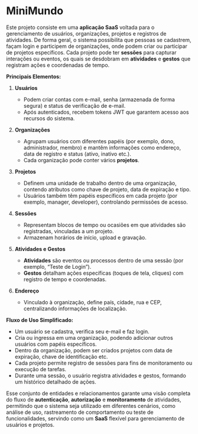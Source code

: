 # MiniMundo

Este projeto consiste em uma **aplicação SaaS** voltada para o gerenciamento de usuários, organizações, projetos e registros de atividades. De forma geral, o sistema possibilita que pessoas se cadastrem, façam login e participem de organizações, onde podem criar ou participar de projetos específicos. Cada projeto pode ter **sessões** para capturar interações ou eventos, os quais se desdobram em **atividades** e **gestos** que registram ações e coordenadas de tempo.

**Principais Elementos:**

1. **Usuários**  
   - Podem criar contas com e-mail, senha (armazenada de forma segura) e status de verificação de e-mail.  
   - Após autenticados, recebem tokens JWT que garantem acesso aos recursos do sistema.

2. **Organizações**  
   - Agrupam usuários com diferentes papéis (por exemplo, dono, administrador, membro) e mantêm informações como endereço, data de registro e status (ativo, inativo etc.).  
   - Cada organização pode conter vários **projetos**.

3. **Projetos**  
   - Definem uma unidade de trabalho dentro de uma organização, contendo atributos como chave de projeto, data de expiração e tipo.  
   - Usuários também têm papéis específicos em cada projeto (por exemplo, manager, developer), controlando permissões de acesso.

4. **Sessões**  
   - Representam blocos de tempo ou ocasiões em que atividades são registradas, vinculadas a um projeto.  
   - Armazenam horários de início, upload e gravação.

5. **Atividades e Gestos**  
   - **Atividades** são eventos ou processos dentro de uma sessão (por exemplo, “Teste de Login”).  
   - **Gestos** detalham ações específicas (toques de tela, cliques) com registro de tempo e coordenadas.

6. **Endereço**  
   - Vinculado à organização, define país, cidade, rua e CEP, centralizando informações de localização.

**Fluxo de Uso Simplificado:**
- Um usuário se cadastra, verifica seu e-mail e faz login.  
- Cria ou ingressa em uma organização, podendo adicionar outros usuários com papéis específicos.  
- Dentro da organização, podem ser criados projetos com data de expiração, chave de identificação etc.  
- Cada projeto permite registro de sessões para fins de monitoramento ou execução de tarefas.  
- Durante uma sessão, o usuário registra atividades e gestos, formando um histórico detalhado de ações.

Esse conjunto de entidades e relacionamentos garante uma visão completa do fluxo de **autenticação**, **autorização** e **monitoramento** de atividades, permitindo que o sistema seja utilizado em diferentes cenários, como análise de uso, rastreamento de comportamento ou teste de funcionalidades, servindo como um **SaaS** flexível para gerenciamento de usuários e projetos.
